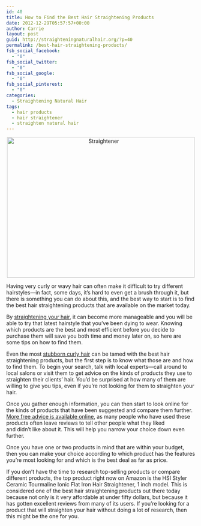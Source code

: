 ```yaml
---
id: 40
title: How to Find the Best Hair Straightening Products
date: 2012-12-29T05:57:57+00:00
author: Carrie
layout: post
guid: http://straighteningnaturalhair.org/?p=40
permalink: /best-hair-straightening-products/
fsb_social_facebook:
  - "0"
fsb_social_twitter:
  - "0"
fsb_social_google:
  - "0"
fsb_social_pinterest:
  - "0"
categories:
  - Straightening Natural Hair
tags:
  - hair products
  - hair straightener
  - straighten natural hair
---
```

<p style="text-align: center;">
  <img class="aligncenter" alt="Straightener" src="http://farm1.staticflickr.com/71/202001836_2f236bafce.jpg" width="500" height="375" />
</p>

<p style="text-align: left;" align="CENTER">
  Having very curly or wavy hair can often make it difficult to try different hairstyles—in fact, some days, it’s hard to even get a brush through it, but there is something you can do about this, and the best way to start is to find the best hair straightening products that are available on the market today.
</p>

<p style="text-align: left;" align="CENTER">
  By <a title="Get Straight Hair in Less Than 2 Hours" href="http://straighteningnaturalhair.org/get-straight-hair-in-less-than-2-hours/" target="_blank">straightening your hair</a>, it can become more manageable and you will be able to try that latest hairstyle that you&#8217;ve been dying to wear. Knowing which products are the best and most efficient before you decide to purchase them will save you both time and money later on, so here are some tips on how to find them.
</p>

Even the most <a title="How to Straighten Curly Hair" href="http://straighteningnaturalhair.org/how-to-straighten-curly-hair/" target="_blank">stubborn curly hair</a> can be tamed with the best hair straightening products, but the first step is to know what those are and how to find them. To begin your search, talk with local experts—call around to local salons or visit them to get advice on the kinds of products they use to straighten their clients’ hair. You’d be surprised at how many of them are willing to give you tips, even if you’re not looking for them to straighten your hair.

Once you gather enough information, you can then start to look online for the kinds of products that have been suggested and compare them further. <a href="http://straighteningnaturalhair.org/" target="_blank">More free advice is available online</a>, as many people who have used these products often leave reviews to tell other people what they liked and didn&#8217;t like about it. This will help you narrow your choice down even further.

Once you have one or two products in mind that are within your budget, then you can make your choice according to which product has the features you’re most looking for and which is the best deal as far as price.

If you don’t have the time to research top-selling products or compare different products, the top product right now on Amazon is the HSI Styler Ceramic Tourmaline Ionic Flat Iron Hair Straightener, 1 inch model. This is considered one of the best hair straightening products out there today because not only is it very affordable at under fifty dollars, but because it has gotten excellent reviews from many of its users. If you’re looking for a product that will straighten your hair without doing a lot of research, then this might be the one for you.